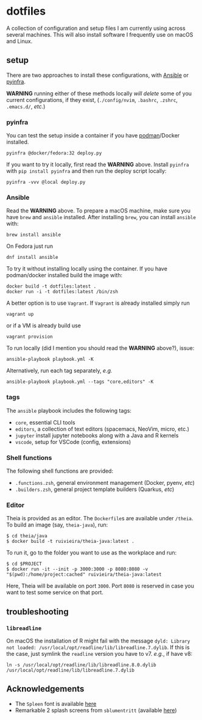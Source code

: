 # dotfiles

A collection of configuration and setup files I am currently using across several machines. This will also install software I frequently use on macOS and Linux.

## setup

There are two approaches to install these configurations, with [Ansible](https://www.ansible.com/) or [pyinfra](https://pyinfra.com/).

**WARNING** running either of these methods locally _will delete_ some of you current configurations,
if they exist, (`./config/nvim`, `.bashrc`, `.zshrc`, `.emacs.d/`, _etc._)

### pyinfra

You can test the setup inside a container if you have [podman](https://podman.io/)/Docker installed.

```shell
pyinfra @docker/fedora:32 deploy.py
```

If you want to try it locally, first read the **WARNING** above.
Install `pyinfra` with `pip install pyinfra` and then run the deploy script locally:

```shell
pyinfra -vvv @local deploy.py
```

### Ansible

Read the **WARNING** above.
To prepare a macOS machine, make sure you have `brew` and `ansible` installed.
After installing `brew`, you can install `ansible` with:

```shell
brew install ansible
```

On Fedora just run

```shell
dnf install ansible
```

To try it without installing locally using the container.
If you have podman/docker installed build the image with:

```shell
docker build -t dotfiles:latest .
docker run -i -t dotfiles:latest /bin/zsh
```
A better option is to use `Vagrant`. If `Vagrant` is already
installed simply run

```shell
vagrant up
```
or if a VM is already build use

```shell
vagrant provision
```

To run locally (did I mention you should read the **WARNING** above?), issue:

```shell
ansible-playbook playbook.yml -K
```

Alternatively, run each tag separately, _e.g._

```shell
ansible-playbook playbook.yml --tags "core,editors" -K
```

### tags

The `ansible` playbook includes the following tags:

- `core`, essential CLI tools
- `editors`, a collection of text editors (spacemacs, NeoVim, micro, etc.)
- `jupyter` install jupyter notebooks along with a Java and R kernels
- `vscode`, setup for VSCode (config, extensions)

### Shell functions

The following shell functions are provided:

- `.functions.zsh`, general environment management (Docker, pyenv, _etc_)
- `.builders.zsh`, general project template builders (Quarkus, _etc_)

### Editor

Theia is provided as an editor. The `Dockerfile`s are available under `/theia`.
To build an image (say, `theia-java`), run:

```shell
$ cd theia/java
$ docker build -t ruivieira/theia-java:latest .
```

To run it, go to the folder you want to use as the workplace and run:

```shell
$ cd $PROJECT
$ docker run -it --init -p 3000:3000 -p 8080:8080 -v "$(pwd):/home/project:cached" ruivieira/theia-java:latest
```

Here, Theia will be available on port `3000`. Port `8080` is reserved in case you want to test some service on that port.

## troubleshooting

### `libreadline`

On macOS the installation of R might fail with the message `dyld: Library not loaded: /usr/local/opt/readline/lib/libreadline.7.dylib`. If this is the case, just symlink the `readline` version you have to v7. _e.g._, if have v8:

```shell
ln -s /usr/local/opt/readline/lib/libreadline.8.0.dylib /usr/local/opt/readline/lib/libreadline.7.dylib
```

## Acknowledgements

- The `Spleen` font is available [here](https://github.com/fcambus/spleen)
- Remarkable 2 splash screens from `sblumentritt` (available [here](https://github.com/sblumentritt/remarkable_splashscreens))
